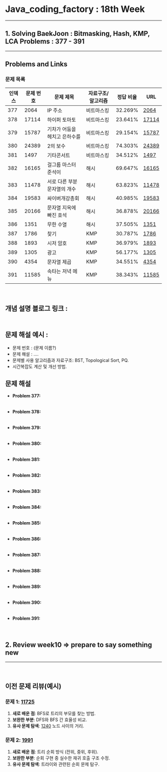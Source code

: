  # Java_coding_factory : 18th Week
---

## 1. Solving BaekJoon : Bitmasking, Hash, KMP, LCA Problems : 377 - 391
---

## Problems and Links

### 문제 목록
| 인덱스 | 문제 번호 | 문제 제목 | 자료구조/알고리즘 | 정답 비율 | URL |
|--------|----------|----------|----------------|----------|----------------|
| 377 | 2064 | IP 주소 | 비트마스킹 | 32.269% | [2064](https://www.acmicpc.net/problem/2064) |
| 378 | 17114 | 하이퍼 토마토 | 비트마스킹 | 23.641% | [17114](https://www.acmicpc.net/problem/17114) |
| 379 | 15787 | 기차가 어둠을 헤치고 은하수를 | 비트마스킹 | 29.154% | [15787](https://www.acmicpc.net/problem/15787) |
| 380 | 24389 | 2의 보수 | 비트마스킹 | 74.303% | [24389](https://www.acmicpc.net/problem/24389) |
| 381 | 1497 | 기타콘서트 | 비트마스킹 | 34.512% | [1497](https://www.acmicpc.net/problem/1497) |
| 382 | 16165 | 걸그룹 마스터 준석이 | 해시 | 69.647% | [16165](https://www.acmicpc.net/problem/16165) |
| 383 | 11478 | 서로 다른 부분 문자열의 개수 | 해시 | 63.823% | [11478](https://www.acmicpc.net/problem/11478) |
| 384 | 19583 | 싸이버개강총회 | 해시 | 40.985% | [19583](https://www.acmicpc.net/problem/19583) |
| 385 | 20166 | 문자열 지옥에 빠진 호석 | 해시 | 36.878% | [20166](https://www.acmicpc.net/problem/20166) |
| 386 | 1351 | 무한 수열 | 해시 | 37.505% | [1351](https://www.acmicpc.net/problem/1351) |
| 387 | 1786 | 찾기 | KMP | 30.787% | [1786](https://www.acmicpc.net/problem/1786) |
| 388 | 1893 | 시저 암호 | KMP | 36.979% | [1893](https://www.acmicpc.net/problem/1893) |
| 389 | 1305 | 광고 | KMP | 56.177% | [1305](https://www.acmicpc.net/problem/1305) |
| 390 | 4354 | 문자열 제곱 | KMP | 34.551% | [4354](https://www.acmicpc.net/problem/4354) |
| 391 | 11585 | 속타는 저녁 메뉴 | KMP | 38.343% | [11585](https://www.acmicpc.net/problem/11585) |
<br>

## 개념 설명 블로그 링크 : <br><br>

## 문제 해설 예시 : 
- 문제 번호 : (문제 이름?)
- 문제 해설 : .... 
- 문제별 사용 알고리즘과 자료구조: BST, Topological Sort, PQ.
- 시간복잡도 계산 및 개선 방법.

## 문제 해설
- **Problem 377:** <br><br><br>
- **Problem 378:** <br><br><br>
- **Problem 379:** <br><br><br>
- **Problem 380:** <br><br><br>
- **Problem 381:** <br><br><br>
- **Problem 382:** <br><br><br>
- **Problem 383:** <br><br><br>
- **Problem 384:** <br><br><br>
- **Problem 385:** <br><br><br>
- **Problem 386:** <br><br><br>
- **Problem 387:** <br><br><br>
- **Problem 388:** <br><br><br>
- **Problem 389:** <br><br><br>
- **Problem 390:** <br><br><br>
- **Problem 391:** <br><br><br>

## 2. Review week10 => prepare to say something new
---

<br>

## 이전 문제 리뷰(예시)

### 문제 1: [11725](https://www.acmicpc.net/problem/11725)  
1. **새로 배운 점**: BFS로 트리의 부모를 찾는 방법.  
2. **보완한 부분**: DFS와 BFS 간 효율성 비교.  
3. **유사 문제 탐색**: [1240](https://www.acmicpc.net/problem/1240) 노드 사이의 거리.  

### 문제 2: [1991](https://www.acmicpc.net/problem/1991)  
1. **새로 배운 점**: 트리 순회 방식 (전위, 중위, 후위).  
2. **보완한 부분**: 순회 구현 중 실수한 재귀 호출 구조 수정.  
3. **유사 문제 탐색**: 트라이와 관련된 순회 문제 탐구.
